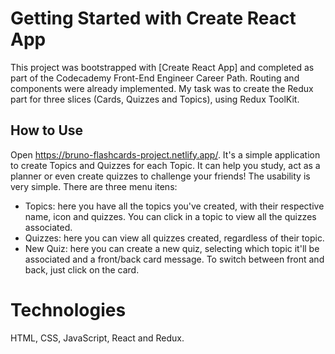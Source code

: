 # Getting Started with Create React App

This project was bootstrapped with [Create React App] and completed as part of the Codecademy Front-End Engineer Career Path. Routing and components were already implemented.
My task was to create the Redux part for three slices (Cards, Quizzes and Topics), using Redux ToolKit.

## How to Use

Open <https://bruno-flashcards-project.netlify.app/>. It's a simple application to create Topics and Quizzes for each Topic. It can help you study, act as a planner or even create quizzes to challenge your friends!
The usability is very simple. There are three menu itens:

* Topics: here you have all the topics you've created, with their respective name, icon and quizzes. You can click in a topic to view all the quizzes associated.
* Quizzes: here you can view all quizzes created, regardless of their topic.
* New Quiz: here you can create a new quiz, selecting which topic it'll be associated and a front/back card message. To switch between front and back, just click on the card.

# Technologies
HTML, CSS, JavaScript, React and Redux.


